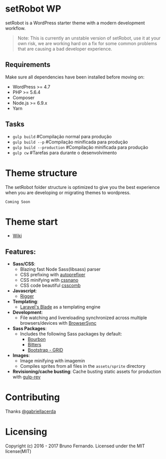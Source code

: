 # setRobot WP
setRobot is a WordPress starter theme with a modern development workflow.
> Note: This is currently an unstable version of setRobot, use it at your own risk, we are working hard on a fix for some common problems that are causing a bad developer experience.

## Requirements
Make sure all dependencies have been installed before moving on:

* WordPress >= 4.7
* PHP >= 5.6.4
* Composer
* Node.js >= 6.9.x
* Yarn

## Tasks
* `gulp build` #Compilação normal para produção
* `gulp build --p` #Compilação minificada para produção
* `gulp build --production` #Compilação minificada para produção
* `gulp cw` #Tarefas para durante o desenvolvimento

# Theme structure
The setRobot folder structure is optimized to give you the best experience when you are developing or migrating themes to wordpress.
```
Coming Soon
```

# Theme start
* [Wiki](https://github.com/3runoDesign/setRobot/wiki)

## Features:
* **Sass/CSS**:
  * Blazing fast Node Sass(libsass) parser
  * CSS prefixing with [autoprefixer](https://github.com/postcss/autoprefixer)
  * CSS minifying with [cssnano](http://cssnano.co/)
  * CSS code beautiful [csscomb](http://csscomb.com/)
* **Javascript**:
  * [Rigger](https://github.com/kuzyk/gulp-rigger)
* **Templating**:
  * [Laravel's Blade](https://laravel.com/docs/5.3/blade) as a templating engine
* **Development**:
  * File watching and livereloading synchronized across multiple browsers/devices with [BrowserSync](https://www.browsersync.io/)
* **Sass Packages**:
  * Includes the following Sass packages by default:
    * [Bourbon]( http://bourbon.io/ )
    * [Bitters](http://bitters.bourbon.io/)
    * [Bootstrap - GRID]( https://github.com/jojoee/bootstrap-sass-grid )
* **Images**:
  * Image minifying with imagemin
  * Compiles sprites from all files in the `assets/sprite` directory
* **Revisioning/cache busting**:
  Cache busting static assets for production with [gulp-rev](https://github.com/sindresorhus/gulp-rev)

# Contributing
Thanks [@gabriellacerda](https://github.com/gabriellacerda)

# Licensing
Copyright (c) 2016 - 2017 Bruno Fernando. Licensed under the MIT license(MIT)
